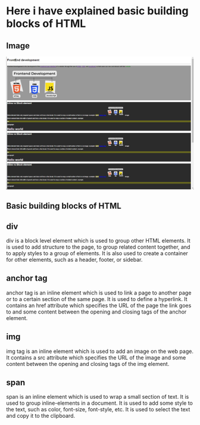 # Here i have explained basic building blocks of HTML

## Image
![front-end](./images/image.png)

## Basic building blocks of HTML
<div >
    <h2>div</h2>
    <p>div is a block level element which is used to group other HTML elements. It is used to add structure to the page, 
        to group related content together, and to apply styles to a group of elements. It is also used to create a 
        container for other elements, such as a header, footer, or sidebar.</p>
</div>
<div>
    <h2>anchor tag</h2>
    <p>anchor tag is an inline element which is used to link a page to another page or to a certain section of the same page. 
        It is used to define a hyperlink. It contains an href attribute which specifies the URL of the page the link goes to 
        and some content between the opening and closing tags of the anchor element.</p>
</div>
<div >
    <h2>img</h2>
    <p>img tag is an inline element which is used to add an image on the web page. It contains a src attribute which specifies 
        the URL of the image and some content between the opening and closing tags of the img element.</p>
</div>
<div>
    <h2>span</h2>
    <p>span is an inline element which is used to wrap a small section of text. It is used to group inline-elements in a document. 
        It is used to add some style to the text, such as color, font-size, font-style, etc. It is used to select the text and copy it to the clipboard.</p>
</div>
